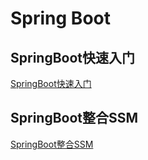 # Spring Boot

## SpringBoot快速入门

[SpringBoot快速入门](./SpringBoot快速入门)

## SpringBoot整合SSM

[SpringBoot整合SSM](./SpringBoot整合SSM)


